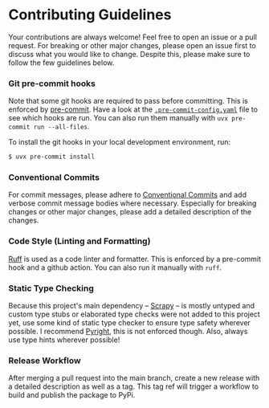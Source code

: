 # Contributing Guidelines

Your contributions are always welcome! Feel free to open an issue or a pull
request. For breaking or other major changes, please open an issue first to
discuss what you would like to change. Despite this, please make sure to follow
the few guidelines below.

### Git pre-commit hooks

Note that some git hooks are required to pass before committing. This is
enforced by [pre-commit](https://pre-commit.com). Have a look at the
[`.pre-commit-config.yaml`](.pre-commit-config.yaml) file to see which hooks are
run. You can also run them manually with `uvx pre-commit run --all-files`.

To install the git hooks in your local development environment, run:

```bash
$ uvx pre-commit install
```

### Conventional Commits

For commit messages, please adhere to
[Conventional Commits](https://www.conventionalcommits.org/en/v1.0.0/) and add
verbose commit message bodies where necessary. Especially for breaking changes
or other major changes, please add a detailed description of the changes.

### Code Style (Linting and Formatting)

[Ruff](https://docs.astral.sh/ruff/) is used as a code linter and formatter.
This is enforced by a pre-commit hook and a github action. You can also run it
manually with `ruff`.

### Static Type Checking

Because this project's main dependency – [Scrapy](https://scrapy.org) – is
mostly untyped and custom type stubs or elaborated type checks were not added to
this project yet, use some kind of static type checker to ensure type safety
wherever possible. I recommend [Pyright](https://github.com/microsoft/pyright),
this is not enforced though. Also, always use type hints wherever possible!

### Release Workflow

After merging a pull request into the main branch, create a new release with a
detailed description as well as a tag. This tag ref will trigger a workflow to
build and publish the package to PyPi.
